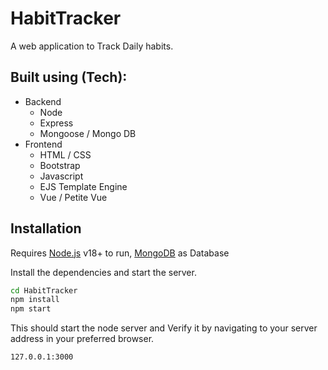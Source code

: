 # HabitTracker
A web application to Track Daily habits.

## Built using (Tech): 
- Backend
  - Node
  - Express
  - Mongoose / Mongo DB
- Frontend
  - HTML / CSS
  - Bootstrap
  - Javascript
  - EJS Template Engine
  - Vue / Petite Vue


## Installation
Requires [Node.js](https://nodejs.org/) v18+ to run,
[MongoDB](https://www.mongodb.com/docs/manual/tutorial/install-mongodb-on-ubuntu/) as Database

Install the dependencies and start the server.

```sh
cd HabitTracker
npm install
npm start
```

This should start the node server and Verify it by navigating to your server address in
your preferred browser.

```sh
127.0.0.1:3000
```

 
 
